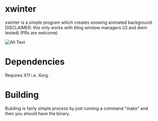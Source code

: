 xwinter
=======
xwinter is a simple program which creates snowing animated background. DISCLAIMER: this only works with tiling window managers (i3 and dwm tested) (PRs are welcome) 

![Alt Text](https://media.giphy.com/media/RMrKaMyrkFYB3qgWgo/giphy.gif)

Dependencies
============
Requires X11 i.e. Xorg.

Building
========
Building is fairly simple process by just running a command "make" and then you should have the binary.
